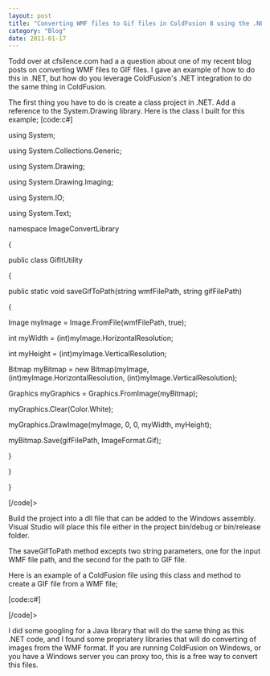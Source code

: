 ```yaml
---
layout: post
title: "Converting WMF files to Gif files in ColdFusion 8 using the .NET interop"
category: "Blog"
date: 2011-01-17
---
```



Todd over at cfsilence.com had a a question about one of my recent blog posts on converting WMF files to GIF files. I gave an example of how to do this in .NET, but how do you leverage ColdFusion's .NET integration to do the same thing in ColdFusion.

The first thing you have to do is create a class project in .NET. Add a reference to the System.Drawing library. Here is the class I built for this example; [code:c#]

using System;

using System.Collections.Generic;

using System.Drawing;

using System.Drawing.Imaging;

using System.IO;

using System.Text;

namespace ImageConvertLibrary

{

public class GifItUtility

{

public static void saveGifToPath(string wmfFilePath, string gifFilePath)

{

Image myImage = Image.FromFile(wmfFilePath, true);

int myWidth = (int)myImage.HorizontalResolution;

int myHeight = (int)myImage.VerticalResolution;

Bitmap myBitmap = new Bitmap(myImage, (int)myImage.HorizontalResolution, (int)myImage.VerticalResolution); 

Graphics myGraphics = Graphics.FromImage(myBitmap);

myGraphics.Clear(Color.White);

myGraphics.DrawImage(myImage, 0, 0, myWidth, myHeight);

myBitmap.Save(gifFilePath, ImageFormat.Gif);

}

}

}

[/code]>

Build the project into a dll file that can be added to the Windows assembly. Visual Studio will place this file either in the project bin/debug or bin/release folder. 

The saveGifToPath method excepts two string parameters, one for the input WMF file path, and the second for the path to GIF file.

Here is an example of a ColdFusion file using this class and method to create a GIF file from a WMF file;

[code:c#]

[/code]>

I did some googling for a Java library that will do the same thing as this .NET code, and I found some propriatery libraries that will do converting of images from the WMF format. If you are running ColdFusion on Windows, or you have a Windows server you can proxy too, this is a free way to convert this files.